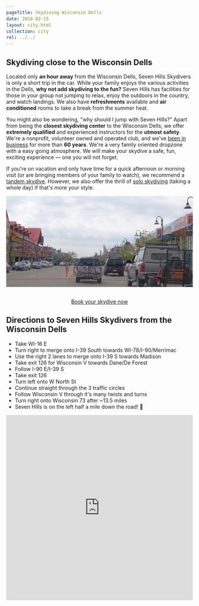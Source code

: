 ```yaml
---
pageTitle: Skydiving Wisconsin Dells
date: 2018-02-15
layout: city.html
collection: city
rel: ../../
---
```


## Skydiving close to the Wisconsin Dells

Located only __an hour away__ from the Wisconsin Dells, Seven Hills Skydivers is only a short trip in the car. While your family enjoys the various activities in the Dells, __why not add skydiving to the fun?__ Seven Hills has facilities for those in your group not jumping to relax, enjoy the outdoors in the country, and watch landings. We also have __refreshments__ available and __air conditioned__ rooms to take a break from the summer heat.

You might also be wondering, "why should I jump with Seven Hills?" Apart from being the __closest skydiving center__ to the Wisconsin Dells, we offer __extremely qualified__ and experienced instructors for the __utmost safety__. We're a nonprofit, volunteer owned and operated club, and we've [been in business](../../about-us) for more than __60 years__. We're a very family oriented dropzone with a easy going atmosphere. We will make your skydive a safe, fun, exciting experience &mdash; one you will not forget.

If you're on vacation and only have time for a quick afternoon or morning visit (or are bringing members of your family to watch), we recommend a [tandem skydive](../../tandem). However, we also offer the thrill of [solo skydiving](../../instructor-assisted-deployment) (taking a whole day) if that's more your style.

<img src="../../img/wisconsin-dells.jpg" alt="Janesville Downtown" class="full-width">

<div style="text-align: center;padding-top:2em">
	<a href="../../book-now" class="button button--primary">Book your skydive now <i class="fa fa-angle-double-right"></i></a>
</div>

## Directions to Seven Hills Skydivers from the Wisconsin Dells

 * Take WI-16 E
 * Turn right to merge onto I-39 South towards WI-78/I-90/Merrimac
 * Use the right 2 lanes to merge onto I-39 S towards Madison
 * Take exit 126 for Wisconsin V towards Dane/De Forest
 * Follow I-90 E/I-39 S
 * Take exit 126
 * Turn left onto W North St
 * Continue straight through the 3 traffic circles
 * Follow Wisconsin V through it's many twists and turns
 * Turn right onto Wisconsin 73 after ~13.5 miles
 * Seven Hills is on the left half a mile down the road! 🏁

<iframe src="https://www.google.com/maps/embed?pb=!1m28!1m12!1m3!1d371173.68778712366!2d-89.68417213773672!3d43.38132209767436!2m3!1f0!2f0!3f0!3m2!1i1024!2i768!4f13.1!4m13!3e6!4m5!1s0x8807493e07cb769d%3A0x4acd26cd280b3378!2sWisconsin+Dells%2C+Wisconsin!3m2!1d43.6274794!2d-89.7709579!4m5!1s0x88068c905a73806f%3A0x23161a6f3ddc1fe9!2sSkydive+Madison-+Seven+Hills+Skydivers+Inc%2C+7530+WI-73%2C+Marshall%2C+WI+53559!3m2!1d43.260821!2d-89.067792!5e0!3m2!1sen!2sus!4v1518814304404" width="100%" height="500" frameborder="0" style="border:0" allowfullscreen></iframe>
